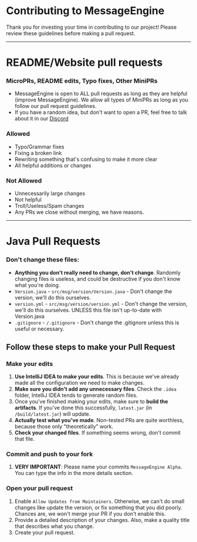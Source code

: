 # Contributing to MessageEngine
Thank you for investing your time in contributing to our project! Please review these guidelines before making a pull request.
______

# README/Website pull requests

### MicroPRs, README edits, Typo fixes, Other MiniPRs
- MessageEngine is open to ALL pull requests as long as they are helpful (improve MessageEngine). We allow all types of MiniPRs as long as you follow our pull request guidelines.
- If you have a random idea, but don't want to open a PR, feel free to talk about it in our [Discord](https://disboard.org/server/893975758677086238)

### Allowed
- Typo/Grammar fixes
- Fixing a broken link
- Rewriting something that's confusing to make it more clear
- All helpful additions or changes

### Not Allowed
- Unnecessarily large changes
- Not helpful
- Troll/Useless/Spam changes
- Any PRs we close without merging, we have reasons.

______
# Java Pull Requests

### Don't change these files:
- **Anything you don't really need to change, don't change**. Randomly changing files is useless, and could be destructive if you don't know what you're doing.
- `Version.java` - `src/msg/version/Version.java` - Don't change the version, we'll do this ourselves.
- `version.yml` - `src/msg/version/version.yml` -  Don't change the version, we'll do this ourselves. UNLESS this file isn't up-to-date with Version.java
- `.gitignore` - `/.gitignore` - Don't change the .gitignore unless this is useful or necessary.


## Follow these steps to make your Pull Request

### Make your edits
1. **Use IntelliJ IDEA to make your edits**. This is because we've already made all the configuration we need to make changes.
2. **Make sure you didn't add any unnecessary files**. Check the `.idea` folder, IntelliJ IDEA tends to generate random files.
3. Once you've finished making your edits, make sure to **build the artifacts**. If you've done this successfully, `latest.jar` (in `/build/latest.jar`) will update.
4. **Actually test what you've made**. Non-tested PRs are quite worthless, because those only "theoretically" work.
5. **Check your changed files**. If something seems wrong, don't commit that file.

### Commit and push to your fork
1. **VERY IMPORTANT**: Please name your commits `MessageEngine Alpha`. You can type the info in the more details section.

### Open your pull request
1. Enable `Allow Updates from Maintainers`. Otherwise, we can't do small changes like update the version, or fix something that you did poorly. Chances are, we won't merge your PR if you don't enable this.
2. Provide a detailed description of your changes. Also, make a quality title that describes what you change.
3. Create your pull request.